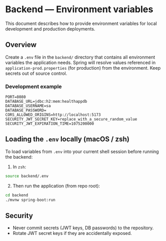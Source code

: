 # Backend — Environment variables

This document describes how to provide environment variables for local development and production deployments.

## Overview

Create a `.env` file in the `backend/` directory that contains all environment variables the application needs. Spring
will resolve values referenced in `application-prod.properties` (for production) from the environment. Keep secrets out
of source control.

### Development example

```
PORT=8080
DATABASE_URL=jdbc:h2:mem:healthappdb
DATABASE_USERNAME=sa
DATABASE_PASSWORD=
CORS_ALLOWED_ORIGINS=http://localhost:5173
SECURITY_JWT_SECRET_KEY=replace_with_a_secure_random_value
SECURITY_JWT_EXPIRATION_TIME=1075200000
```

## Loading the `.env` locally (macOS / zsh)

To load variables from `.env` into your current shell session before running the backend:

1. In `zsh`:

```bash
source backend/.env
```

2. Then run the application (from repo root):

```bash
cd backend
./mvnw spring-boot:run
```

## Security

- Never commit secrets (JWT keys, DB passwords) to the repository.
- Rotate JWT secret keys if they are accidentally exposed.
